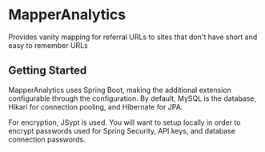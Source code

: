 # MapperAnalytics
Provides vanity mapping for referral URLs to sites that don't have short and easy to remember URLs

## Getting Started
MapperAnalytics uses Spring Boot, making the additional extension configurable through the configuration.  By default, MySQL is the database, Hikari for connection pooling, and Hibernate for JPA.

For encryption, JSypt is used.  You will want to setup locally in order to encrypt passwords used for Spring Security, API keys, and database connection passwords.
